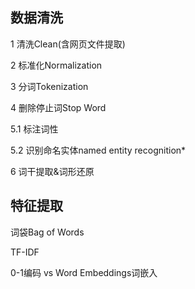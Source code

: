 ## 数据清洗

1 清洗Clean(含网页文件提取)

2 标准化Normalization

3 分词Tokenization

4 删除停止词Stop Word

5.1 标注词性

5.2 识别命名实体named entity recognition*

6 词干提取&词形还原



## 特征提取

词袋Bag of Words

TF-IDF

0-1编码  vs  Word Embeddings词嵌入